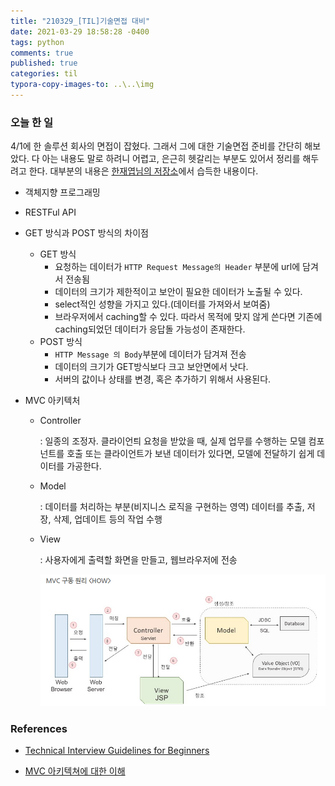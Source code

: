 ```yaml
---
title: "210329_[TIL]기술면접 대비"
date: 2021-03-29 18:58:28 -0400
tags: python
comments: true
published: true
categories: til
typora-copy-images-to: ..\..\img
---
```


### 오늘 한 일

4/1에 한 솔루션 회사의 면접이 잡혔다. 그래서 그에 대한 기술면접 준비를 간단히 해보았다. 다 아는 내용도 말로 하려니 어렵고, 은근히 헷갈리는 부분도 있어서 정리를 해두려고 한다. 대부분의 내용은 [한재엽님의 저장소](https://github.com/JaeYeopHan/Interview_Question_for_Beginner)에서 습득한 내용이다.

- 객체지향 프로그래밍

- RESTFul API

- GET 방식과 POST 방식의 차이점
  - GET 방식
    - 요청하는 데이터가 `HTTP Request Message의 Header` 부분에 url에 담겨서 전송됨
    - 데이터의 크기가 제한적이고 보안이 필요한 데이터가 노출될 수 있다.
    - select적인 성향을 가지고 있다.(데이터를 가져와서 보여줌)
    - 브라우저에서 caching할 수 있다. 따라서 목적에 맞지 않게 쓴다면 기존에 caching되었던 데이터가 응답돌 가능성이 존재한다.
  - POST 방식
    - `HTTP Message 의 Body`부분에 데이터가 담겨져 전송
    - 데이터의 크기가 GET방식보다 크고 보안면에서 낫다.
    - 서버의 값이나 상태를 변경, 혹은 추가하기 위해서 사용된다.

- MVC 아키텍처

  - Controller

    : 일종의 조정자. 클라이언틔 요청을 받았을 때, 실제 업무를 수행하는 모델 컴포넌트를 호출
    또는 클라이언트가 보낸 데이터가 있다면, 모델에 전달하기 쉽게 데이터를 가공한다.

  - Model

    : 데이터를 처리하는 부분(비지니스 로직을 구현하는 영역)
    데이터를 추출, 저장, 삭제, 업데이트 등의 작업 수행

  - View

    : 사용자에게 출력할 화면을 만들고, 웹브라우저에 전송

    <img src="../../img/image-20210329143959965.png" alt="image-20210329143959965" style="zoom:67%;" />

### References

- [Technical Interview Guidelines for Beginners](https://github.com/JaeYeopHan/Interview_Question_for_Beginner)

- [MVC 아키텍쳐에 대한 이해](https://asfirstalways.tistory.com/180)